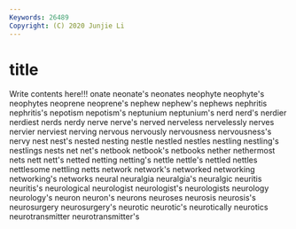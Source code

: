 ```yaml
---
Keywords: 26489
Copyright: (C) 2020 Junjie Li
---
```


# title

Write contents here!!!
onate 
neonate's 
neonates 
neophyte 
neophyte's
neophytes 
neoprene 
neoprene's 
nephew 
nephew's 
nephews 
nephritis 
nephritis's 
nepotism 
nepotism's
neptunium 
neptunium's 
nerd 
nerd's 
nerdier 
nerdiest 
nerds 
nerdy 
nerve 
nerve's
nerved 
nerveless 
nervelessly 
nerves 
nervier 
nerviest 
nerving 
nervous 
nervously 
nervousness
nervousness's 
nervy 
nest 
nest's 
nested 
nesting 
nestle 
nestled 
nestles 
nestling
nestling's 
nestlings 
nests 
net 
net's 
netbook 
netbook's 
netbooks 
nether 
nethermost
nets 
nett 
nett's 
netted 
netting 
netting's 
nettle 
nettle's 
nettled 
nettles
nettlesome 
nettling 
netts 
network 
network's 
networked 
networking 
networking's 
networks 
neural
neuralgia 
neuralgia's 
neuralgic 
neuritis 
neuritis's 
neurological 
neurologist 
neurologist's 
neurologists 
neurology
neurology's 
neuron 
neuron's 
neurons 
neuroses 
neurosis 
neurosis's 
neurosurgery 
neurosurgery's 
neurotic
neurotic's 
neurotically 
neurotics 
neurotransmitter 
neurotransmitter's 
